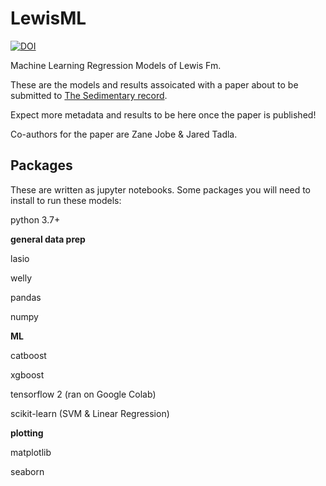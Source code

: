 # LewisML
[![DOI](https://zenodo.org/badge/340778603.svg)](https://zenodo.org/badge/latestdoi/340778603)

Machine Learning Regression Models of Lewis Fm. 

These are the models and results assoicated with a paper about to be submitted to [The Sedimentary record](https://thesedimentaryrecord.scholasticahq.com/issues).

Expect more metadata and results to be here once the paper is published!

Co-authors for the paper are Zane Jobe & Jared Tadla.

## Packages
These are written as jupyter notebooks. Some packages you will need to install to run these models:

python 3.7+

**general data prep**

lasio

welly

pandas

numpy

**ML**

catboost

xgboost

tensorflow 2 (ran on Google Colab)

scikit-learn (SVM & Linear Regression)

**plotting**

matplotlib

seaborn


